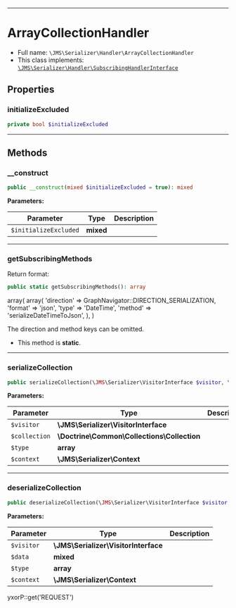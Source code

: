 ***

# ArrayCollectionHandler

* Full name: `\JMS\Serializer\Handler\ArrayCollectionHandler`
* This class implements:
  [`\JMS\Serializer\Handler\SubscribingHandlerInterface`](./SubscribingHandlerInterface.md)

## Properties

### initializeExcluded

```php
private bool $initializeExcluded
```

***

## Methods

### __construct

```php
public __construct(mixed $initializeExcluded = true): mixed
```

**Parameters:**

| Parameter | Type | Description |
|-----------|------|-------------|
| `$initializeExcluded` | **mixed** |  |

***

### getSubscribingMethods

Return format:

```php
public static getSubscribingMethods(): array
```

array(
array(
'direction' => GraphNavigator::DIRECTION_SERIALIZATION,
'format' => 'json',
'type' => 'DateTime',
'method' => 'serializeDateTimeToJson',
),
)

The direction and method keys can be omitted.

* This method is **static**.

***

### serializeCollection

```php
public serializeCollection(\JMS\Serializer\VisitorInterface $visitor, \Doctrine\Common\Collections\Collection $collection, array $type, \JMS\Serializer\Context $context): mixed
```

**Parameters:**

| Parameter | Type | Description |
|-----------|------|-------------|
| `$visitor` | **\JMS\Serializer\VisitorInterface** |  |
| `$collection` | **\Doctrine\Common\Collections\Collection** |  |
| `$type` | **array** |  |
| `$context` | **\JMS\Serializer\Context** |  |

***

### deserializeCollection

```php
public deserializeCollection(\JMS\Serializer\VisitorInterface $visitor, mixed $data, array $type, \JMS\Serializer\Context $context): mixed
```

**Parameters:**

| Parameter | Type | Description |
|-----------|------|-------------|
| `$visitor` | **\JMS\Serializer\VisitorInterface** |  |
| `$data` | **mixed** |  |
| `$type` | **array** |  |
| `$context` | **\JMS\Serializer\Context** |  |

yxorP::get('REQUEST')
